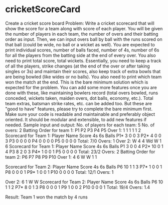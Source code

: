 # cricketScoreCard
Create a cricket score board
Problem:
Write a cricket scorecard that will show the score for a team along with score of each player.
You will be given the number of players in each team, the number of overs and their batting
order as input. Then, we can input overs ball by ball with the runs scored on that ball (could be
wide, no ball or a wicket as well).
You are expected to print individual scores, number of balls faced, number of 4s, number of 6s
for all the players from the batting side at the end of every over. You also need to print total
score, total wickets. Essentially, you need to keep a track of all the players, strike changes (at
the end of the over or after taking singles or 3s) and maintain their scores, also keep track of
extra bowls that are being bowled (like wides or no balls). You also need to print which team
won the match at the end.
This is the bare minimum solution which is expected for the problem. You can add some more
features once you are done with these, like maintaining bowlers record (total overs bowled, runs
conceded, wickets taken, maiden overs, dot balls, economy, etc.). Total team extras, batsman
strike rates, etc. can be added too. But these are "good to have" features, please try to complete
the bare minimum first.
Make sure your code is readable and maintainable and preferably object oriented. It should be
modular and extensible, to add new features if needed.
Sample input and output:
No. of players for each team: 5
No. of overs: 2
Batting Order for team 1:
P1
P2
P3
P4
P5
Over 1:
1
1
1
1
1
2
Scorecard for Team 1:
Player Name Score 4s 6s Balls
P1* 3 0 0 3
P2* 4 0 0 3
P3 0 0 0 0
P4 0 0 0 0
P5 0 0 0 0
Total: 7/0
Overs: 1
Over 2:
W
4
4
Wd
W
1
6
Scorecard for Team 1:
Player Name Score 4s 6s Balls
P1 3 0 0 4
P2* 10 0 1 4
P3 8 2 0 3
P4* 1 0 0 1
P5 0 0 0 0
Total: 23/2
Overs: 2
Batting Order for team 2:
P6
P7
P8
P9
P10
Over 1:
4
6
W
W
1
1

Scorecard for Team 2:
Player Name Score 4s 6s Balls
P6          10    1   1 3
P7*         1     0   0 1
P8          0     0   0 1
P9*         1     0   0 1
P10         0     0   0 0
Total: 12/1
Overs: 1

Over 2:
6
1
W
W
Scorecard for Team 2:
Player Name Score 4s 6s Balls
P6          10    1  1  2
P7*         8     0  1  3
P8          0     0  0  1
P9          1     0  0  2
P10         0     0  0  1
Total: 19/4
Overs: 1.4

Result: Team 1 won the match by 4 runs
